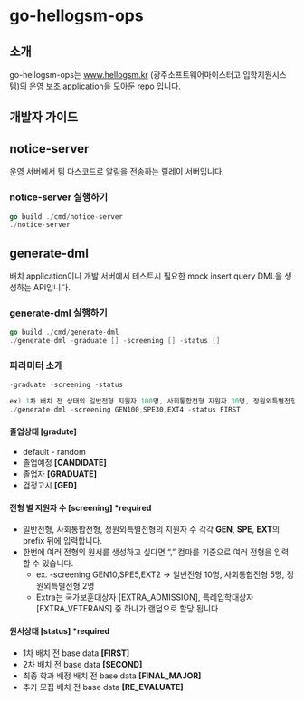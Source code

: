 # go-hellogsm-ops

## 소개
go-hellogsm-ops는 www.hellogsm.kr (광주소프트웨어마이스터고 입학지원시스템)의 운영 보조 application을 모아둔 repo 입니다.

## 개발자 가이드

## notice-server
운영 서버에서 팀 다스코드로 알림을 전송하는 릴레이 서버입니다.

### notice-server 실행하기
```go
go build ./cmd/notice-server
./notice-server
```

## generate-dml
배치 application이나 개발 서버에서 테스트시 필요한 mock insert query DML을 생성하는 API입니다.

### generate-dml 실행하기

```go
go build ./cmd/generate-dml
./generate-dml -graduate [] -screening [] -status []
```

### 파라미터 소개

```go
-graduate -screening -status

ex) 1차 배치 전 상태의 일반전형 지원자 100명, 사회통합전형 지원자 30명, 정원외특별전형 지원자 4명 만들어줘
./generate-dml -screening GEN100,SPE30,EXT4 -status FIRST
```

#### 졸업상태 [gradute]
- default - random
- 졸업예정 **[CANDIDATE]**
- 졸업자 **[GRADUATE]**
- 검정고시 **[GED]**

#### 전형 별 지원자 수 [screening] *required
- 일반전형, 사회통합전형, 정원외특별전형의 지원자 수 각각 **GEN**, **SPE**, **EXT**의 prefix 뒤에 입력합니다. 
- 한번에 여러 전형의 원서를 생성하고 싶다면 “,” 컴마를 기준으로 여러 전형을 입력할 수 있습니다.
  - ex. -screening GEN10,SPE5,EXT2 → 일반전형 10명, 사회통합전형 5명, 정원외특별전형 2명 
  - Extra는 국가보훈대상자 [EXTRA_ADMISSION], 특례입학대상자 [EXTRA_VETERANS] 중 하나가 랜덤으로 할당 됩니다.

#### 원서상태 [status] *required
- 1차 배치 전 base data **[FIRST]**
- 2차 배치 전 base data **[SECOND]**
- 최종 학과 배정 배치 전 base data **[FINAL_MAJOR]**
- 추가 모집 배치 전 base data **[RE_EVALUATE]**
